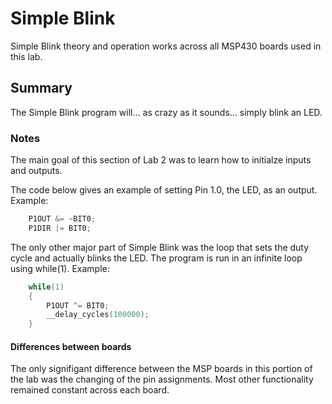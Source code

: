 # Simple Blink
Simple Blink theory and operation works across all MSP430 boards used in this lab.

## Summary
The Simple Blink program will... as crazy as it sounds... simply blink an LED.

### Notes
The main goal of this section of Lab 2 was to learn how to initialze inputs and outputs. 

The code below gives an example of setting Pin 1.0, the LED, as an output.
Example:
```c
	P1OUT &= ~BIT0;                         
	P1DIR |= BIT0;                          

```

The only other major part of Simple Blink was the loop that sets the duty cycle and actually blinks the LED. The program is run in an infinite loop using while(1).
Example:
```c
    while(1)					
    {
        P1OUT ^= BIT0;          
        __delay_cycles(100000); 
    }
```


#### Differences between boards
The only signifigant difference between the MSP boards in this portion of the lab was the changing of the pin assignments. Most other functionality remained constant across each board.
